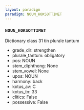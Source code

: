 ```yaml
---
layout: paradigm
paradigm: NOUN_HOKSOTTIMET
---
```

### ` NOUN_HOKSOTTIMET `

Dictionary class 31 tin plurale tantum
* grade_dir: strengthen
* plurale_tantum: obligatory
* pos: NOUN
* stem_diphthong: None
* stem_vowel: None
* upos: NOUN
* harmony: back
* kotus_av: C
* kotus_tn: 33
* clitics: False
* possessive: False

